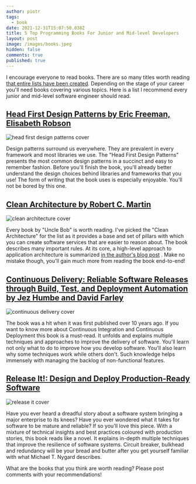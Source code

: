 ```yaml
---
author: piotr
tags:
  - book
date: 2021-12-31T15:07:50.038Z
title: 5 Top Programming Books For Junior and Mid-level Developers
layout: post
image: /images/books.jpeg
hidden: false
comments: true
published: true
---
```

I encourage everyone to read books. There are so many titles worth
reading [that entire lists have been created](https://github.com/EbookFoundation/free-programming-books). Depending on the stage of your career you'll need books covering various topics. Here is a list I
recommend every junior and mid-level software engineer should read.

## [Head First Design Patterns by Eric Freeman, Elisabeth Robson](https://www.amazon.pl/Head-First-Design-Patterns-Object-Oriented/dp/149207800X)

![head first design patterns cover](/images/head-first.jpeg)

Design patterns surround us everywhere. They are prevalent in every framework and most libraries we
use. The "Head First Design Patterns" presents the most common design patterns in a succinct and easy to
remember fashion. Before you'll finish the book, you'll already better understand the design choices
behind libraries and frameworks that you use!
The form of writing that the book uses is especially enjoyable. You'll not be bored by
this one.

## [Clean Architecture by Robert C. Martin](https://www.amazon.com/Clean-Architecture-Craftsmans-Software-Structure/dp/0134494164)

![clean architecture cover](/images/clean.jpg)

Every book by "Uncle Bob" is worth reading. I've picked the "Clean Architecture" for the list as it
provides a base and set of pillars with which you can create software services that are easier to
reason about. The book describes many important rules. At its core, a high-level approach to
application architecture is
summarized [in the author's blog post](https://blog.cleancoder.com/uncle-bob/2012/08/13/the-clean-architecture.html)
. Make no mistake though, you'll gain much more from reading the book end-to-end!

## [Continuous Delivery: Reliable Software Releases through Build, Test, and Deployment Automation by Jez Humbe and David Farley ](https://www.amazon.com/Continuous-Delivery-Deployment-Automation-Addison-Wesley/dp/0321601912)

![continuous delivery cover](/images/cicd.jpeg)

The book was a hit when it was first published over 10 years ago. If you want to know more about
Continuous Integration and Continuous Deployment this book is a must-read. It unfolds and explains
multiple techniques and approaches to improve the delivery of software. You'll learn not only what to do
to improve how you develop software. You'll also learn why some techniques work while others don't.
Such knowledge helps immensely with managing the backlog of non-functional features.

## [Release It!: Design and Deploy Production-Ready Software](https://www.amazon.com/Release-Design-Deploy-Production-Ready-Software/dp/1680502395)

![release it cover](/images/releaseit.jpg)

Have you ever heard a dreadful story about a software system bringing a major enterprise to its knees?
Have you ever wondered what it takes for software to be mature and reliable? If so you'll love
this piece. With a mixture of technical insights and best practices coloured with production stories,
this book reads like a novel. It explains in-depth multiple techniques that improve the resilience of
software systems. Circuit breaker, bulkhead and redundancy will be your bread and butter after you
get yourself familiar with what Michael T. Nygard describes.

What are the books that you think are worth reading? Please post comments with your recommendations!